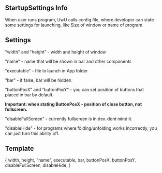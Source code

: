 ## StartupSettings Info

When user runs program, UwU calls config file, where developer can state some settings for launching, like Size of window or name of program. 

## Settings
"width" and "height" - width and height of window

"name" - name that will be shown in bar and other components

"executable" - file to launch in App folder

"bar" - if false, bar will be hidden.

"buttonPosX" and "buttonPosY" - you can set position of buttons that placed in bar by default. 

**Important: when stating ButtonPosX - position of close button, not fullscreen.**

"disableFullScreen" - currently fullscreen is in dev. dont mind it.

"disableHide" - for programs where folding/unfolding works incorrectly, you can just turn this ability off.

## Template

{
    width,
    height,
    "name",
    executable,
    bar,
    buttonPosX,
    buttonPosY,
    disableFullScreen,
    disableHide,
}